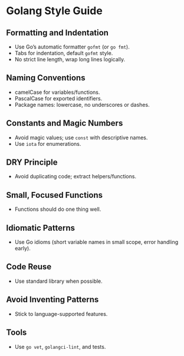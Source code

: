 # Golang Style Guide

## Formatting and Indentation
- Use Go’s automatic formatter `gofmt` (or `go fmt`).
- Tabs for indentation, default `gofmt` style.
- No strict line length, wrap long lines logically.

## Naming Conventions
- camelCase for variables/functions.
- PascalCase for exported identifiers.
- Package names: lowercase, no underscores or dashes.

## Constants and Magic Numbers
- Avoid magic values; use `const` with descriptive names.
- Use `iota` for enumerations.

## DRY Principle
- Avoid duplicating code; extract helpers/functions.

## Small, Focused Functions
- Functions should do one thing well.

## Idiomatic Patterns
- Use Go idioms (short variable names in small scope, error handling early).

## Code Reuse
- Use standard library when possible.

## Avoid Inventing Patterns
- Stick to language-supported features.

## Tools
- Use `go vet`, `golangci-lint`, and tests.

